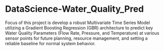# DataScience-Water_Quality_Pred
Focus of this project is develop a robust Multivariate Time Series Model utilizing a Gradient Boosting Regression (GBR) architecture to predict key Water Quality Parameters (Flow Rate, Pressure, and Temperature) at various sensor points for future planning, resource management, and setting a reliable baseline for normal system behavior.
